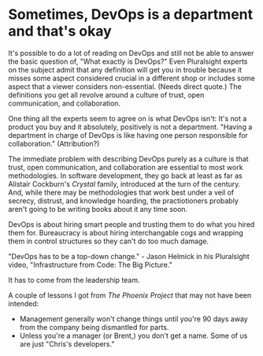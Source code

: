# Sometimes, DevOps is a department and that's okay

It's possible to do a lot of reading on DevOps and still not be able to answer the basic question of, "What exactly is DevOps?" Even Pluralsight experts on the subject admit that any definition will get you in trouble because it misses some aspect considered crucial in a different shop or includes some aspect that a viewer considers non-essential. (Needs direct quote.) The definitions you get all revolve around a culture of trust, open communication, and collaboration.

One thing all the experts seem to agree on is what DevOps isn't: It's not a product you buy and it absolutely, positively is not a department. "Having a department in charge of DevOps is like having one person responsible for collaboration." (Attribution?)

The immediate problem with describing DevOps purely as a culture is that trust, open communication, and collaboration are essential to most work methodologies. In software development, they go back at least as far as Alistair Cockburn's _Crystal_ family, introduced at the turn of the century. And, while there may be methodologies that work best under a veil of secrecy, distrust, and knowledge hoarding, the practiotioners probably aren't going to be writing books about it any time soon.

DevOps is about hiring smart people and trusting them to do what you hired them for. Bureaucracy is about hiring interchangable cogs and wrapping them in control structures so they can't do too much damage.

"DevOps has to be a top-down change." - Jason Helmick in his Pluralsight video, "Infrastructure from Code: The Big Picture."

It has to come from the leadership team. 

A couple of lessons I got from _The Phoenix Project_ that may not have been intended:

* Management generally won't change things until you're 90 days away from the company being dismantled for parts.
* Unless you're a manager (or Brent,) you don't get a name. Some of us are just "Chris's developers."
